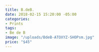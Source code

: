 ```yaml
---
title: B.deB.
date: 2018-02-15 15:20:00 -05:00
categories:
- Prints
tags:
- Be de B
image: "/uploads/BdeB-ATOXYZ-SHOPsm.jpg"
price: "$45"
---
```


